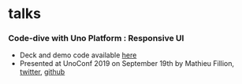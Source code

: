 # talks

### Code-dive with Uno Platform : Responsive UI 
* Deck and demo code available [here](https://github.com/MatFillion/Code-Dive-with-Uno-Platform---Responsive-UI)
* Presented at UnoConf 2019 on September 19th by Mathieu Fillion, [twitter](https://twitter.com/Mat_Fillion), [github](https://github.com/MatFillion) 

